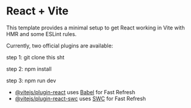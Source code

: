 # React + Vite

This template provides a minimal setup to get React working in Vite with HMR and some ESLint rules.

Currently, two official plugins are available:

step 1: git clone this sht

step 2: npm install

step 3: npm run dev

- [@vitejs/plugin-react](https://github.com/vitejs/vite-plugin-react/blob/main/packages/plugin-react/README.md) uses [Babel](https://babeljs.io/) for Fast Refresh
- [@vitejs/plugin-react-swc](https://github.com/vitejs/vite-plugin-react-swc) uses [SWC](https://swc.rs/) for Fast Refresh
